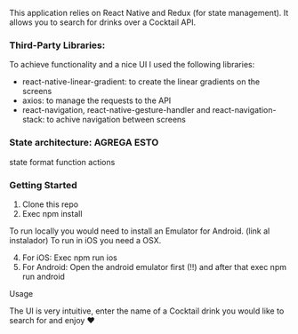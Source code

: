 
This application relies on React Native and Redux (for state management). 
It allows you to search for drinks over a Cocktail API.

### Third-Party Libraries:

To achieve functionality and a nice UI I used the following libraries:
 - react-native-linear-gradient: to create the linear gradients on the screens
 - axios: to manage the requests to the API
 - react-navigation, react-native-gesture-handler and react-navigation-stack: to achive navigation between screens
 

### State architecture: AGREGA ESTO
state
format function
actions

### Getting Started

1) Clone this repo 
2) Exec npm install 

To run locally you would need to install an Emulator for Android. (link al instalador)
To run in iOS you need a OSX.

4) For iOS: Exec npm run ios 
5) For Android: Open the android emulator first (!!) and after that exec npm run android

Usage

The UI is very intuitive, enter the name of a Cocktail drink you would like to search for and enjoy ❤️